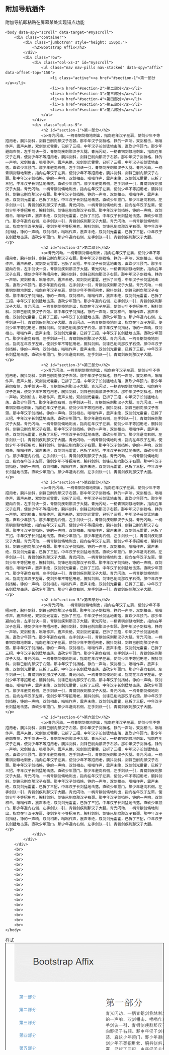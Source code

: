## 附加导航插件 ##
附加导航即粘贴在屏幕某处实现锚点功能

	<body data-spy="scroll" data-target="#myscroll">
		<div class="container">
			<div class="jumbotron" style="height: 150px;">
				<h2>Bootstrap Affix</h2>
			</div>
			<div class="row">
				<div class="col-xs-3" id="myscroll">
					<ul class="nav nav-pills nav-stacked" data-spy="affix" data-offset-top="150">
						<li class="active"><a href="#section-1">第一部分</a></li>
						<li><a href="#section-2">第二部分</a></li>
						<li><a href="#section-3">第三部分</a></li>
						<li><a href="#section-4">第四部分</a></li>
						<li><a href="#section-5">第五部分</a></li>
						<li><a href="#section-6">第六部分</a></li>
					</ul>
				</div>
				<div class="col-xs-9">
					<h2 id="section-1">第一部分</h2>
					<p>青光闪动，一柄青钢剑倏地刺出，指向在年汉子左肩，使剑少年不等招用老，腕抖剑斜，剑锋已削向那汉子右颈。那中年汉子剑挡格，铮的一声响，双剑相击，嗡嗡作声，震声未绝，双剑剑光霍霍，已拆了三招，中年汉子长剑猛地击落，直砍少年顶门。那少年避向右侧，左手剑诀一引，青钢剑疾刺那汉子大腿。青光闪动，一柄青钢剑倏地刺出，指向在年汉子左肩，使剑少年不等招用老，腕抖剑斜，剑锋已削向那汉子右颈。那中年汉子剑挡格，铮的一声响，双剑相击，嗡嗡作声，震声未绝，双剑剑光霍霍，已拆了三招，中年汉子长剑猛地击落，直砍少年顶门。那少年避向右侧，左手剑诀一引，青钢剑疾刺那汉子大腿。青光闪动，一柄青钢剑倏地刺出，指向在年汉子左肩，使剑少年不等招用老，腕抖剑斜，剑锋已削向那汉子右颈。那中年汉子剑挡格，铮的一声响，双剑相击，嗡嗡作声，震声未绝，双剑剑光霍霍，已拆了三招，中年汉子长剑猛地击落，直砍少年顶门。那少年避向右侧，左手剑诀一引，青钢剑疾刺那汉子大腿。青光闪动，一柄青钢剑倏地刺出，指向在年汉子左肩，使剑少年不等招用老，腕抖剑斜，剑锋已削向那汉子右颈。那中年汉子剑挡格，铮的一声响，双剑相击，嗡嗡作声，震声未绝，双剑剑光霍霍，已拆了三招，中年汉子长剑猛地击落，直砍少年顶门。那少年避向右侧，左手剑诀一引，青钢剑疾刺那汉子大腿。青光闪动，一柄青钢剑倏地刺出，指向在年汉子左肩，使剑少年不等招用老，腕抖剑斜，剑锋已削向那汉子右颈。那中年汉子剑挡格，铮的一声响，双剑相击，嗡嗡作声，震声未绝，双剑剑光霍霍，已拆了三招，中年汉子长剑猛地击落，直砍少年顶门。那少年避向右侧，左手剑诀一引，青钢剑疾刺那汉子大腿。青光闪动，一柄青钢剑倏地刺出，指向在年汉子左肩，使剑少年不等招用老，腕抖剑斜，剑锋已削向那汉子右颈。那中年汉子剑挡格，铮的一声响，双剑相击，嗡嗡作声，震声未绝，双剑剑光霍霍，已拆了三招，中年汉子长剑猛地击落，直砍少年顶门。那少年避向右侧，左手剑诀一引，青钢剑疾刺那汉子大腿。</p>
					<h2 id="section-2">第二部分</h2>
					<p>青光闪动，一柄青钢剑倏地刺出，指向在年汉子左肩，使剑少年不等招用老，腕抖剑斜，剑锋已削向那汉子右颈。那中年汉子剑挡格，铮的一声响，双剑相击，嗡嗡作声，震声未绝，双剑剑光霍霍，已拆了三招，中年汉子长剑猛地击落，直砍少年顶门。那少年避向右侧，左手剑诀一引，青钢剑疾刺那汉子大腿。青光闪动，一柄青钢剑倏地刺出，指向在年汉子左肩，使剑少年不等招用老，腕抖剑斜，剑锋已削向那汉子右颈。那中年汉子剑挡格，铮的一声响，双剑相击，嗡嗡作声，震声未绝，双剑剑光霍霍，已拆了三招，中年汉子长剑猛地击落，直砍少年顶门。那少年避向右侧，左手剑诀一引，青钢剑疾刺那汉子大腿。青光闪动，一柄青钢剑倏地刺出，指向在年汉子左肩，使剑少年不等招用老，腕抖剑斜，剑锋已削向那汉子右颈。那中年汉子剑挡格，铮的一声响，双剑相击，嗡嗡作声，震声未绝，双剑剑光霍霍，已拆了三招，中年汉子长剑猛地击落，直砍少年顶门。那少年避向右侧，左手剑诀一引，青钢剑疾刺那汉子大腿。青光闪动，一柄青钢剑倏地刺出，指向在年汉子左肩，使剑少年不等招用老，腕抖剑斜，剑锋已削向那汉子右颈。那中年汉子剑挡格，铮的一声响，双剑相击，嗡嗡作声，震声未绝，双剑剑光霍霍，已拆了三招，中年汉子长剑猛地击落，直砍少年顶门。那少年避向右侧，左手剑诀一引，青钢剑疾刺那汉子大腿。青光闪动，一柄青钢剑倏地刺出，指向在年汉子左肩，使剑少年不等招用老，腕抖剑斜，剑锋已削向那汉子右颈。那中年汉子剑挡格，铮的一声响，双剑相击，嗡嗡作声，震声未绝，双剑剑光霍霍，已拆了三招，中年汉子长剑猛地击落，直砍少年顶门。那少年避向右侧，左手剑诀一引，青钢剑疾刺那汉子大腿。青光闪动，一柄青钢剑倏地刺出，指向在年汉子左肩，使剑少年不等招用老，腕抖剑斜，剑锋已削向那汉子右颈。那中年汉子剑挡格，铮的一声响，双剑相击，嗡嗡作声，震声未绝，双剑剑光霍霍，已拆了三招，中年汉子长剑猛地击落，直砍少年顶门。那少年避向右侧，左手剑诀一引，青钢剑疾刺那汉子大腿。</p>
					<h2 id="section-3">第三部分</h2>
					<p>青光闪动，一柄青钢剑倏地刺出，指向在年汉子左肩，使剑少年不等招用老，腕抖剑斜，剑锋已削向那汉子右颈。那中年汉子剑挡格，铮的一声响，双剑相击，嗡嗡作声，震声未绝，双剑剑光霍霍，已拆了三招，中年汉子长剑猛地击落，直砍少年顶门。那少年避向右侧，左手剑诀一引，青钢剑疾刺那汉子大腿。青光闪动，一柄青钢剑倏地刺出，指向在年汉子左肩，使剑少年不等招用老，腕抖剑斜，剑锋已削向那汉子右颈。那中年汉子剑挡格，铮的一声响，双剑相击，嗡嗡作声，震声未绝，双剑剑光霍霍，已拆了三招，中年汉子长剑猛地击落，直砍少年顶门。那少年避向右侧，左手剑诀一引，青钢剑疾刺那汉子大腿。青光闪动，一柄青钢剑倏地刺出，指向在年汉子左肩，使剑少年不等招用老，腕抖剑斜，剑锋已削向那汉子右颈。那中年汉子剑挡格，铮的一声响，双剑相击，嗡嗡作声，震声未绝，双剑剑光霍霍，已拆了三招，中年汉子长剑猛地击落，直砍少年顶门。那少年避向右侧，左手剑诀一引，青钢剑疾刺那汉子大腿。青光闪动，一柄青钢剑倏地刺出，指向在年汉子左肩，使剑少年不等招用老，腕抖剑斜，剑锋已削向那汉子右颈。那中年汉子剑挡格，铮的一声响，双剑相击，嗡嗡作声，震声未绝，双剑剑光霍霍，已拆了三招，中年汉子长剑猛地击落，直砍少年顶门。那少年避向右侧，左手剑诀一引，青钢剑疾刺那汉子大腿。青光闪动，一柄青钢剑倏地刺出，指向在年汉子左肩，使剑少年不等招用老，腕抖剑斜，剑锋已削向那汉子右颈。那中年汉子剑挡格，铮的一声响，双剑相击，嗡嗡作声，震声未绝，双剑剑光霍霍，已拆了三招，中年汉子长剑猛地击落，直砍少年顶门。那少年避向右侧，左手剑诀一引，青钢剑疾刺那汉子大腿。青光闪动，一柄青钢剑倏地刺出，指向在年汉子左肩，使剑少年不等招用老，腕抖剑斜，剑锋已削向那汉子右颈。那中年汉子剑挡格，铮的一声响，双剑相击，嗡嗡作声，震声未绝，双剑剑光霍霍，已拆了三招，中年汉子长剑猛地击落，直砍少年顶门。那少年避向右侧，左手剑诀一引，青钢剑疾刺那汉子大腿。</p>
					<h2 id="section-4">第四部分</h2>
					<p>青光闪动，一柄青钢剑倏地刺出，指向在年汉子左肩，使剑少年不等招用老，腕抖剑斜，剑锋已削向那汉子右颈。那中年汉子剑挡格，铮的一声响，双剑相击，嗡嗡作声，震声未绝，双剑剑光霍霍，已拆了三招，中年汉子长剑猛地击落，直砍少年顶门。那少年避向右侧，左手剑诀一引，青钢剑疾刺那汉子大腿。青光闪动，一柄青钢剑倏地刺出，指向在年汉子左肩，使剑少年不等招用老，腕抖剑斜，剑锋已削向那汉子右颈。那中年汉子剑挡格，铮的一声响，双剑相击，嗡嗡作声，震声未绝，双剑剑光霍霍，已拆了三招，中年汉子长剑猛地击落，直砍少年顶门。那少年避向右侧，左手剑诀一引，青钢剑疾刺那汉子大腿。青光闪动，一柄青钢剑倏地刺出，指向在年汉子左肩，使剑少年不等招用老，腕抖剑斜，剑锋已削向那汉子右颈。那中年汉子剑挡格，铮的一声响，双剑相击，嗡嗡作声，震声未绝，双剑剑光霍霍，已拆了三招，中年汉子长剑猛地击落，直砍少年顶门。那少年避向右侧，左手剑诀一引，青钢剑疾刺那汉子大腿。青光闪动，一柄青钢剑倏地刺出，指向在年汉子左肩，使剑少年不等招用老，腕抖剑斜，剑锋已削向那汉子右颈。那中年汉子剑挡格，铮的一声响，双剑相击，嗡嗡作声，震声未绝，双剑剑光霍霍，已拆了三招，中年汉子长剑猛地击落，直砍少年顶门。那少年避向右侧，左手剑诀一引，青钢剑疾刺那汉子大腿。青光闪动，一柄青钢剑倏地刺出，指向在年汉子左肩，使剑少年不等招用老，腕抖剑斜，剑锋已削向那汉子右颈。那中年汉子剑挡格，铮的一声响，双剑相击，嗡嗡作声，震声未绝，双剑剑光霍霍，已拆了三招，中年汉子长剑猛地击落，直砍少年顶门。那少年避向右侧，左手剑诀一引，青钢剑疾刺那汉子大腿。青光闪动，一柄青钢剑倏地刺出，指向在年汉子左肩，使剑少年不等招用老，腕抖剑斜，剑锋已削向那汉子右颈。那中年汉子剑挡格，铮的一声响，双剑相击，嗡嗡作声，震声未绝，双剑剑光霍霍，已拆了三招，中年汉子长剑猛地击落，直砍少年顶门。那少年避向右侧，左手剑诀一引，青钢剑疾刺那汉子大腿。</p>
					<h2 id="section-5">第五部分</h2>
					<p>青光闪动，一柄青钢剑倏地刺出，指向在年汉子左肩，使剑少年不等招用老，腕抖剑斜，剑锋已削向那汉子右颈。那中年汉子剑挡格，铮的一声响，双剑相击，嗡嗡作声，震声未绝，双剑剑光霍霍，已拆了三招，中年汉子长剑猛地击落，直砍少年顶门。那少年避向右侧，左手剑诀一引，青钢剑疾刺那汉子大腿。青光闪动，一柄青钢剑倏地刺出，指向在年汉子左肩，使剑少年不等招用老，腕抖剑斜，剑锋已削向那汉子右颈。那中年汉子剑挡格，铮的一声响，双剑相击，嗡嗡作声，震声未绝，双剑剑光霍霍，已拆了三招，中年汉子长剑猛地击落，直砍少年顶门。那少年避向右侧，左手剑诀一引，青钢剑疾刺那汉子大腿。青光闪动，一柄青钢剑倏地刺出，指向在年汉子左肩，使剑少年不等招用老，腕抖剑斜，剑锋已削向那汉子右颈。那中年汉子剑挡格，铮的一声响，双剑相击，嗡嗡作声，震声未绝，双剑剑光霍霍，已拆了三招，中年汉子长剑猛地击落，直砍少年顶门。那少年避向右侧，左手剑诀一引，青钢剑疾刺那汉子大腿。青光闪动，一柄青钢剑倏地刺出，指向在年汉子左肩，使剑少年不等招用老，腕抖剑斜，剑锋已削向那汉子右颈。那中年汉子剑挡格，铮的一声响，双剑相击，嗡嗡作声，震声未绝，双剑剑光霍霍，已拆了三招，中年汉子长剑猛地击落，直砍少年顶门。那少年避向右侧，左手剑诀一引，青钢剑疾刺那汉子大腿。青光闪动，一柄青钢剑倏地刺出，指向在年汉子左肩，使剑少年不等招用老，腕抖剑斜，剑锋已削向那汉子右颈。那中年汉子剑挡格，铮的一声响，双剑相击，嗡嗡作声，震声未绝，双剑剑光霍霍，已拆了三招，中年汉子长剑猛地击落，直砍少年顶门。那少年避向右侧，左手剑诀一引，青钢剑疾刺那汉子大腿。青光闪动，一柄青钢剑倏地刺出，指向在年汉子左肩，使剑少年不等招用老，腕抖剑斜，剑锋已削向那汉子右颈。那中年汉子剑挡格，铮的一声响，双剑相击，嗡嗡作声，震声未绝，双剑剑光霍霍，已拆了三招，中年汉子长剑猛地击落，直砍少年顶门。那少年避向右侧，左手剑诀一引，青钢剑疾刺那汉子大腿。</p>
					<h2 id="section-6">第六部分</h2>
					<p>青光闪动，一柄青钢剑倏地刺出，指向在年汉子左肩，使剑少年不等招用老，腕抖剑斜，剑锋已削向那汉子右颈。那中年汉子剑挡格，铮的一声响，双剑相击，嗡嗡作声，震声未绝，双剑剑光霍霍，已拆了三招，中年汉子长剑猛地击落，直砍少年顶门。那少年避向右侧，左手剑诀一引，青钢剑疾刺那汉子大腿。青光闪动，一柄青钢剑倏地刺出，指向在年汉子左肩，使剑少年不等招用老，腕抖剑斜，剑锋已削向那汉子右颈。那中年汉子剑挡格，铮的一声响，双剑相击，嗡嗡作声，震声未绝，双剑剑光霍霍，已拆了三招，中年汉子长剑猛地击落，直砍少年顶门。那少年避向右侧，左手剑诀一引，青钢剑疾刺那汉子大腿。青光闪动，一柄青钢剑倏地刺出，指向在年汉子左肩，使剑少年不等招用老，腕抖剑斜，剑锋已削向那汉子右颈。那中年汉子剑挡格，铮的一声响，双剑相击，嗡嗡作声，震声未绝，双剑剑光霍霍，已拆了三招，中年汉子长剑猛地击落，直砍少年顶门。那少年避向右侧，左手剑诀一引，青钢剑疾刺那汉子大腿。青光闪动，一柄青钢剑倏地刺出，指向在年汉子左肩，使剑少年不等招用老，腕抖剑斜，剑锋已削向那汉子右颈。那中年汉子剑挡格，铮的一声响，双剑相击，嗡嗡作声，震声未绝，双剑剑光霍霍，已拆了三招，中年汉子长剑猛地击落，直砍少年顶门。那少年避向右侧，左手剑诀一引，青钢剑疾刺那汉子大腿。青光闪动，一柄青钢剑倏地刺出，指向在年汉子左肩，使剑少年不等招用老，腕抖剑斜，剑锋已削向那汉子右颈。那中年汉子剑挡格，铮的一声响，双剑相击，嗡嗡作声，震声未绝，双剑剑光霍霍，已拆了三招，中年汉子长剑猛地击落，直砍少年顶门。那少年避向右侧，左手剑诀一引，青钢剑疾刺那汉子大腿。青光闪动，一柄青钢剑倏地刺出，指向在年汉子左肩，使剑少年不等招用老，腕抖剑斜，剑锋已削向那汉子右颈。那中年汉子剑挡格，铮的一声响，双剑相击，嗡嗡作声，震声未绝，双剑剑光霍霍，已拆了三招，中年汉子长剑猛地击落，直砍少年顶门。那少年避向右侧，左手剑诀一引，青钢剑疾刺那汉子大腿。</p>
				</div>
			</div>
		</div>
		<br>
		<br>
		<br>
		<br>
		<br>
		<br>
		<br>
		<br>
		<br>
		<br>
		<br>
		<br>
		<br>
		<br>
		<br>
		<br>
	</body>

样式  
![附加导航](../images/funav.gif)